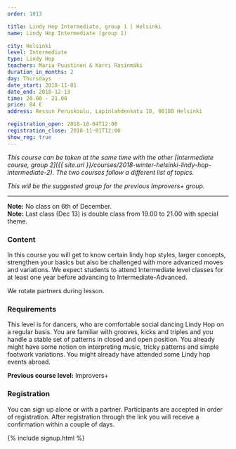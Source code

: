 ```yaml
---
order: 1013

title: Lindy Hop Intermediate, group 1 | Helsinki
name: Lindy Hop Intermediate (group 1)

city: Helsinki
level: Intermediate
type: Lindy Hop
teachers: Maria Puustinen & Karri Rasinmäki
duration_in_months: 2
day: Thursdays
date_start: 2018-11-01
date_end: 2018-12-13
time: 20.00 - 21.00
price: 84 €
address: Ressun Peruskoulu, Lapinlahdenkatu 10, 00180 Helsinki

registration_open: 2018-10-04T12:00
registration_close: 2018-11-01T12:00
show_reg: true
---
```


_This course can be taken at the same time with the other [Intermediate course, group 2]({{ site.url }}/courses/2018-winter-helsinki-lindy-hop-intermediate-2). The two courses follow a different list of topics._

_This will be the suggested group for the previous Improvers+ group._

---

**Note:** No class on 6th of December.  
**Note:** Last class (Dec 13) is double class from 19.00 to 21.00 with special theme.

### Content
In this course you will get to know certain lindy hop styles, larger concepts, strengthen your basics but also be challenged with more advanced moves and variations. We expect students to attend Intermediate level classes for at least one year before advancing to Intermediate-Advanced.

We rotate partners during lesson.

### Requirements
This level is for dancers, who are comfortable social dancing Lindy Hop on a regular basis. You are familiar with grooves, kicks and triples and you handle a stable set of patterns in closed and open position. You already might have some notion on interpreting music, tricky patterns and simple footwork variations. You might already have attended some Lindy hop events abroad.

__Previous course level:__ Improvers+

### Registration
You can sign up alone or with a partner. Participants are accepted in order of registration. After registration through the link you will receive a confirmation within a couple of days.

{% include signup.html %}
